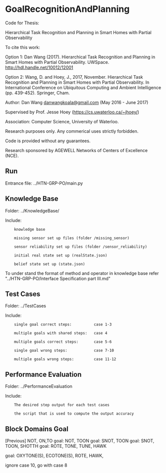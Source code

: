 
# GoalRecognitionAndPlanning
Code for Thesis: 

Hierarchical Task Recognition and Planning in Smart Homes with Partial Observability

To cite this work:

Option 1: Dan Wang (2017). Hierarchical Task Recognition and Planning in Smart Homes with Partial Observability. UWSpace. http://hdl.handle.net/10012/12001

Option 2: Wang, D. and Hoey, J., 2017, November. Hierarchical Task Recognition and Planning in Smart Homes with Partial Observability. In International Conference on Ubiquitous Computing and Ambient Intelligence (pp. 439-452). Springer, Cham.

Author: Dan Wang danwangkoala@gmail.com (May 2016 - June 2017) 

Supervised by Prof. Jesse Hoey (https://cs.uwaterloo.ca/~jhoey/)

Association: Computer Science, University of Waterloo.

Research purposes only. Any commerical uses strictly forbidden.

Code is provided without any guarantees.

Research sponsored by AGEWELL Networks of Centers of Excellence (NCE).


## Run

Entrance file: ../HTN-GRP-PO/main.py

## Knowledge Base

Folder: ../KnowledgeBase/

Include:

        knowledge base
        
        missing sensor set up files (folder /missing_sensor)
        
        sensor reliability set up files (folder /sensor_reliability)
        
        initial real state set up (realState.json)
        
        belief state set up (state.json)
        

To under stand the format of method and operator in knowledge base
refer "../HTN-GRP-PO/Interface Specification part III.md"

        
## Test Cases

Folder: ../TestCases

Include:

        single goal correct steps:          case 1-3
        
        multiple goals with shared steps:   case 4
        
        multiple goals correct steps:       case 5-6
        
        single goal wrong steps:            case 7-10
        
        multiple goals wrong steps:         case 11-12
        


## Performance Evaluation

Folder: ../PerformanceEvaluation

Include:

        The desired step output for each test cases
        
        the script that is used to compute the output accuracy


## Block Domains Goal
[Previous]
NOT, ON,TO
goal: NOT, TOON
goal: SNOT, TOON
goal: SNOT, TOON, SHOTTH
goal: ROTE, TONE, TUNE, HAWK

goal: OXYTONE(S), ECOTONE(S), ROTE, HAWK,


ignore case 10, go with case 8






